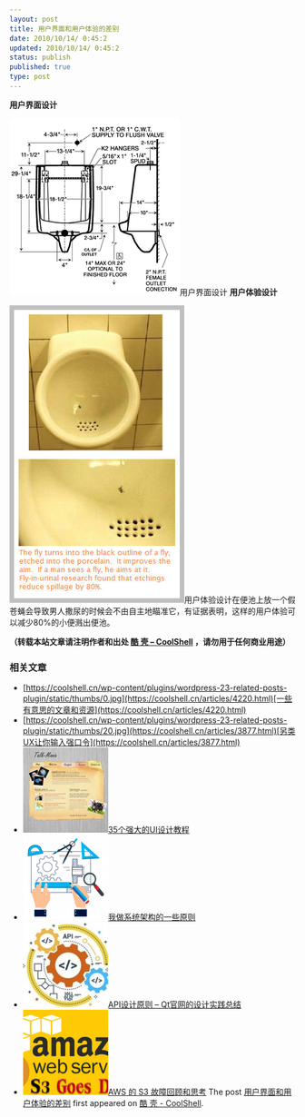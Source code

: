 ```yaml
---
layout: post
title: 用户界面和用户体验的差别
date: 2010/10/14/ 0:45:2
updated: 2010/10/14/ 0:45:2
status: publish
published: true
type: post
---
```


**用户界面设计**


![](../wp-content/uploads/2010/10/UI.gif "用户界面设计")用户界面设计
**用户体验设计**



[![](../wp-content/uploads/2010/10/UX.jpg "用户体验设计")](https://coolshell.cn/wp-content/uploads/2010/10/UX.jpg)用户体验设计在便池上放一个假苍蝇会导致男人撒尿的时候会不由自主地瞄准它，有证据表明，这样的用户体验可以减少80%的小便溅出便池。



**（转载本站文章请注明作者和出处 [酷 壳 – CoolShell](https://coolshell.cn/) ，请勿用于任何商业用途）**



### 相关文章

* [https://coolshell.cn/wp-content/plugins/wordpress-23-related-posts-plugin/static/thumbs/0.jpg](https://coolshell.cn/articles/4220.html)[一些有意思的文章和资源](https://coolshell.cn/articles/4220.html)
* [https://coolshell.cn/wp-content/plugins/wordpress-23-related-posts-plugin/static/thumbs/20.jpg](https://coolshell.cn/articles/3877.html)[另类UX让你输入强口令](https://coolshell.cn/articles/3877.html)
* [![35个强大的UI设计教程](../wp-content/uploads/2009/04/18-150x150.jpg)](https://coolshell.cn/articles/363.html)[35个强大的UI设计教程](https://coolshell.cn/articles/363.html)
* [![我做系统架构的一些原则](../wp-content/uploads/2021/12/bachelor-mechanical-eng-icon@72x-150x150.png)](https://coolshell.cn/articles/21672.html)[我做系统架构的一些原则](https://coolshell.cn/articles/21672.html)
* [![API设计原则 – Qt官网的设计实践总结](../wp-content/uploads/2017/07/api-design-300x278-2-150x150.jpg)](https://coolshell.cn/articles/18024.html)[API设计原则 – Qt官网的设计实践总结](https://coolshell.cn/articles/18024.html)
* [![AWS 的 S3 故障回顾和思考](../wp-content/uploads/2017/03/Amazon-Web-Services-Down-150x150.png)](https://coolshell.cn/articles/17737.html)[AWS 的 S3 故障回顾和思考](https://coolshell.cn/articles/17737.html)
The post [用户界面和用户体验的差别](https://coolshell.cn/articles/3142.html) first appeared on [酷 壳 - CoolShell](https://coolshell.cn).